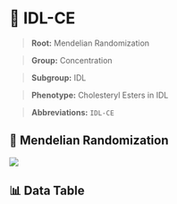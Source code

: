 # 🧪 IDL-CE

> **Root:** Mendelian Randomization

> **Group:** Concentration  

> **Subgroup:** IDL

> **Phenotype:** Cholesteryl Esters in IDL  

> **Abbreviations:** `IDL-CE`

## 🧬 Mendelian Randomization  

<img src="/MR/Figures/Inverse/IDLhengxianCE.png"/>


## 📊 Data Table


<CsvTableMRI src="/public/MR/Data/Inverse/IDLhengxianCE.csv"/>
